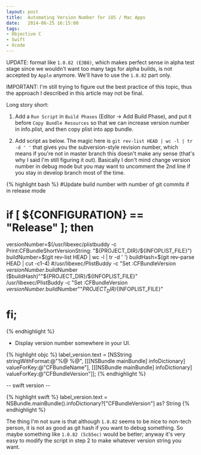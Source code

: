 ```yaml
---
layout: post
title:  Automating Version Number for iOS / Mac Apps
date:   2014-06-25 16:15:00
tags:
- Objective C
- Swift
- Xcode
---
```


UPDATE: format like `1.0.82 (E3B8)`, which makes perfect sense in alpha test stage since we wouldn't want too many tags for alpha builds, is not accepted by `Apple` anymore. We'll have to use the `1.0.82` part only.

IMPORTANT: I'm still trying to figure out the best practice of this topic, thus the approach I described in this article may not be final.

Long story short:

1. Add a `Run Script` in `Build Phases` (Editor -> Add Build Phase), and put it before `Copy Bundle Resources` so that we can increase version number in info.plist, and then copy plist into app bundle.

2. Add script as below. The magic here is `git rev-list HEAD | wc -l | tr -d ' '` that gives you the subversion-style revision number, which means if you're not in master branch this doesn't make any sense (that's why I said I'm still figuring it out). Basically I don't mind change version number in debug mode but you may want to uncomment the 2nd line if you stay in develop branch most of the time.

{% highlight bash %}
#Update build number with number of git commits if in release mode
# if [ ${CONFIGURATION} == "Release" ]; then
versionNumber=$(/usr/libexec/plistbuddy -c Print:CFBundleShortVersionString: "${PROJECT_DIR}/${INFOPLIST_FILE}")
buildNumber=$(git rev-list HEAD | wc -l | tr -d ' ')
buildHash=$(git rev-parse HEAD | cut -c1-4)
#/usr/libexec/PlistBuddy -c "Set :CFBundleVersion $versionNumber.$buildNumber ($buildHash)""${PROJECT_DIR}/${INFOPLIST_FILE}"
/usr/libexec/PlistBuddy -c "Set :CFBundleVersion $versionNumber.$buildNumber""${PROJECT_DIR}/${INFOPLIST_FILE}"
# fi;
{% endhighlight %}
 
* Display version number somewhere in your UI.
 
{% highlight objc %}
label_version.text = [NSString stringWithFormat:@"%@ %@", 
	[[[NSBundle mainBundle] infoDictionary] valueForKey:@"CFBundleName"],
	[[[NSBundle mainBundle] infoDictionary] valueForKey:@"CFBundleVersion"]];
{% endhighlight %}

-- swift version --

{% highlight swift %}
label_version.text = NSBundle.mainBundle().infoDictionary?["CFBundleVersion"] as? String
{% endhighlight %}

The thing I'm not sure is that although `1.0.82` seems to be nice to non-tech person, it is not as good as git hash if you want to debug something. So maybe something like `1.0.82 (5cb5ec)` would be better; anyway it's very easy to modify the script in step 2 to make whatever version string you want.
